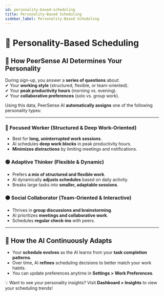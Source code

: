 ```yaml
---
id: personality-based-scheduling
title: Personality-Based Scheduling
sidebar_label: Personality-Based Scheduling
---
```


# 🧠 Personality-Based Scheduling  

## 🎯 How PeerSense AI Determines Your Personality  
During sign-up, you answer a **series of questions** about:  
✔ Your **working style** (structured, flexible, or team-oriented).  
✔ Your **peak productivity hours** (morning vs. evening).  
✔ Your **collaborative preferences** (solo vs. group work).  

Using this data, PeerSense AI **automatically assigns** one of the following personality types:  

---

### 🔵 **Focused Worker** (Structured & Deep Work-Oriented)  
- Best for **long, uninterrupted work sessions**.  
- AI schedules **deep work blocks** in peak productivity hours.  
- **Minimizes distractions** by limiting meetings and notifications.  

### 🟢 **Adaptive Thinker** (Flexible & Dynamic)  
- Prefers **a mix of structured and flexible work**.  
- AI dynamically **adjusts schedules** based on daily activity.  
- Breaks large tasks into **smaller, adaptable sessions**.  

### 🟠 **Social Collaborator** (Team-Oriented & Interactive)  
- Thrives in **group discussions and brainstorming**.  
- AI prioritizes **meetings and collaborative work**.  
- Schedules **regular check-ins** with peers.  

---

## 🔄 How the AI Continuously Adapts  
- Your **schedule evolves** as the AI learns from your **task completion patterns**.  
- Over time, AI **refines** scheduling decisions to better match your work habits.  
- You can update preferences anytime in **Settings > Work Preferences**.  

💡 Want to see your personality insights? Visit **Dashboard > Insights** to view your scheduling trends!  
